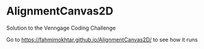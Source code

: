 # AlignmentCanvas2D
Solution to the Venngage Coding Challenge

Go to https://fahmimokhtar.github.io/AlignmentCanvas2D/ to see how it runs
